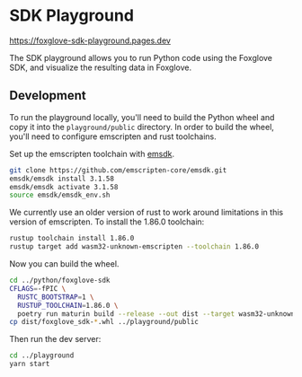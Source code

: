 # SDK Playground

https://foxglove-sdk-playground.pages.dev

The SDK playground allows you to run Python code using the Foxglove SDK, and visualize the resulting data in Foxglove.

## Development

To run the playground locally, you'll need to build the Python wheel and copy it
into the `playground/public` directory. In order to build the wheel, you'll need
to configure emscripten and rust toolchains.

Set up the emscripten toolchain with
[emsdk](https://github.com/emscripten-core/emsdk).

```sh
git clone https://github.com/emscripten-core/emsdk.git
emsdk/emsdk install 3.1.58
emsdk/emsdk activate 3.1.58
source emsdk/emsdk_env.sh
```

We currently use an older version of rust to work around limitations in this
version of emscripten. To install the 1.86.0 toolchain:

```sh
rustup toolchain install 1.86.0
rustup target add wasm32-unknown-emscripten --toolchain 1.86.0
```

Now you can build the wheel.

```sh
cd ../python/foxglove-sdk
CFLAGS=-fPIC \
  RUSTC_BOOTSTRAP=1 \
  RUSTUP_TOOLCHAIN=1.86.0 \
  poetry run maturin build --release --out dist --target wasm32-unknown-emscripten -i python3.12
cp dist/foxglove_sdk-*.whl ../playground/public
```

Then run the dev server:

```sh
cd ../playground
yarn start
```
